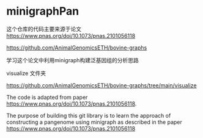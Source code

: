 # minigraphPan

这个仓库的代码主要来源于论文 https://www.pnas.org/doi/10.1073/pnas.2101056118

https://github.com/AnimalGenomicsETH/bovine-graphs

学习这个论文中利用minigraph构建泛基因组的分析思路

visualize 文件夹

https://github.com/AnimalGenomicsETH/bovine-graphs/tree/main/visualize

The code is adapted from paper https://www.pnas.org/doi/10.1073/pnas.2101056118.

The purpose of building this git library is to learn the approach of constructing a pangenome using minigraph as described in the paper https://www.pnas.org/doi/10.1073/pnas.2101056118
